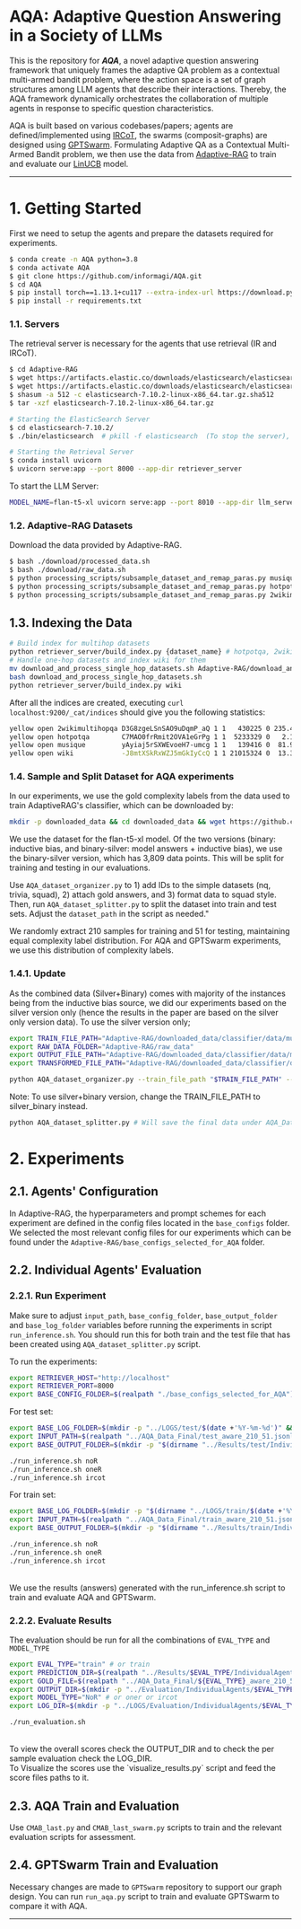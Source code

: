 # AQA: Adaptive Question Answering in a Society of LLMs

This is the repository for ***AQA***, a novel adaptive question answering framework that uniquely frames the adaptive QA problem as a contextual multi-armed bandit problem, where the action space is a set of graph structures among LLM agents that describe their interactions. Thereby, the AQA framework dynamically orchestrates the collaboration of multiple agents in response to specific question characteristics.

AQA is built based on various codebases/papers; agents are defined/implemented using [IRCoT](https://github.com/StonyBrookNLP/ircot), the swarms (composit-graphs) are designed using [GPTSwarm](https://github.com/metauto-ai/GPTSwarm/tree/main). Formulating Adaptive QA as a Contextual Multi-Armed Bandit problem, we then use the data from [Adaptive-RAG](https://github.com/starsuzi/Adaptive-RAG) to train and evaluate our [LinUCB](https://arxiv.org/pdf/1003.0146) model.

- - -

# 1. Getting Started 

First we need to setup the agents and prepare the datasets required for experiments.
```bash
$ conda create -n AQA python=3.8
$ conda activate AQA
$ git clone https://github.com/informagi/AQA.git
$ cd AQA
$ pip install torch==1.13.1+cu117 --extra-index-url https://download.pytorch.org/whl/cu117
$ pip install -r requirements.txt
```

### 1.1. Servers
The retrieval server is necessary for the agents that use retrieval (IR and IRCoT).
```bash
$ cd Adaptive-RAG
$ wget https://artifacts.elastic.co/downloads/elasticsearch/elasticsearch-7.10.2-linux-x86_64.tar.gz
$ wget https://artifacts.elastic.co/downloads/elasticsearch/elasticsearch-7.10.2-linux-x86_64.tar.gz.sha512
$ shasum -a 512 -c elasticsearch-7.10.2-linux-x86_64.tar.gz.sha512
$ tar -xzf elasticsearch-7.10.2-linux-x86_64.tar.gz

# Starting the ElasticSearch Server
$ cd elasticsearch-7.10.2/
$ ./bin/elasticsearch  # pkill -f elasticsearch  (To stop the server),  curl http://localhost:9200 (To check the elasticsearch server is running)

# Starting the Retrieval Server
$ conda install uvicorn 
$ uvicorn serve:app --port 8000 --app-dir retriever_server
```

To start the LLM Server:

```bash
MODEL_NAME=flan-t5-xl uvicorn serve:app --port 8010 --app-dir llm_server # model_name: flan-t5-xxl, flan-t5-xl
```


### 1.2. Adaptive-RAG Datasets 
Download the data provided by Adaptive-RAG.
```bash
$ bash ./download/processed_data.sh
$ bash ./download/raw_data.sh
$ python processing_scripts/subsample_dataset_and_remap_paras.py musique dev_diff_size 500
$ python processing_scripts/subsample_dataset_and_remap_paras.py hotpotqa dev_diff_size 500
$ python processing_scripts/subsample_dataset_and_remap_paras.py 2wikimultihopqa dev_diff_size 500
```

## 1.3. Indexing the Data
```bash
# Build index for multihop datasets 
python retriever_server/build_index.py {dataset_name} # hotpotqa, 2wikimultihopqa, musique
# Handle one-hop datasets and index wiki for them
mv download_and_process_single_hop_datasets.sh Adaptive-RAG/download_and_process_single_hop_datasets.sh
bash download_and_process_single_hop_datasets.sh
python retriever_server/build_index.py wiki
```
After all the indices are created, executing `curl localhost:9200/_cat/indices` should give you the following statistics:
```bash
yellow open 2wikimultihopqa D3G8zgeLSnSAO9uDqmP_aQ 1 1   430225 0 235.4mb 235.4mb
yellow open hotpotqa        C7MAO0frRmit2OVA1eGrPg 1 1  5233329 0   2.1gb   2.1gb
yellow open musique         yAyiaj5rSXWEvoeH7-umcg 1 1   139416 0  81.9mb  81.9mb
yellow open wiki            -J8mtXSkRxWZJ5mGkIyCcQ 1 1 21015324 0  13.3gb  13.3gb
```

### 1.4. Sample and Split Dataset for AQA experiments

In our experiments, we use the gold complexity labels from the data used to train AdaptiveRAG's classifier, which can be downloaded by:
```bash
mkdir -p downloaded_data && cd downloaded_data && wget https://github.com/starsuzi/Adaptive-RAG/raw/main/data.tar.gz && tar -xzvf data.tar.gz && rm data.tar.gz
```

We use the dataset for the flan-t5-xl model. Of the two versions (binary: inductive bias, and binary-silver: model answers + inductive bias), we use the binary-silver version, which has 3,809 data points. This will be split for training and testing in our evaluations.

Use `AQA_dataset_organizer.py` to 1) add IDs to the simple datasets (nq, trivia, squad), 2) attach gold answers, and 3) format data to squad style. Then, run `AQA_dataset_splitter.py` to split the dataset into train and test sets. Adjust the `dataset_path` in the script as needed."

We randomly extract 210 samples for training and 51 for testing, maintaining equal complexity label distribution. For AQA and GPTSwarm experiments, we use this distribution of complexity labels.

### 1.4.1. Update
As the combined data (Silver+Binary) comes with majority of the instances being from the inductive bias source, we did our experiments based on the silver version only (hence the results in the paper are based on the silver only version data). 
To use the silver version only;

```bash
export TRAIN_FILE_PATH="Adaptive-RAG/downloaded_data/classifier/data/musique_hotpot_wiki2_nq_tqa_sqd/flan_t5_xl/silver/train.json"
export RAW_DATA_FOLDER="Adaptive-RAG/raw_data"
export OUTPUT_FILE_PATH="Adaptive-RAG/downloaded_data/classifier/data/musique_hotpot_wiki2_nq_tqa_sqd/flan_t5_xl/silver/train_w_answers.json"
export TRANSFORMED_FILE_PATH="Adaptive-RAG/downloaded_data/classifier/data/musique_hotpot_wiki2_nq_tqa_sqd/flan_t5_xl/silver/train_w_answers_in_squad_format.json"

python AQA_dataset_organizer.py --train_file_path "$TRAIN_FILE_PATH" --raw_data_folder "$RAW_DATA_FOLDER" --output_file_path "$OUTPUT_FILE_PATH" --transformed_file_path "$TRANSFORMED_FILE_PATH"

```
Note: To use silver+binary version, change the TRAIN_FILE_PATH to silver_binary instead.

```bash
python AQA_dataset_splitter.py # Will save the final data under AQA_Data_Final folder
```

# 2. Experiments

## 2.1. Agents' Configuration
In Adaptive-RAG, the hyperparameters and prompt schemes for each experiment are defined in the config files located in the `base_configs` folder. We selected the most relevant config files for our experiments which can be found under the `Adaptive-RAG/base_configs_selected_for_AQA` folder.

## 2.2. Individual Agents' Evaluation

### 2.2.1. Run Experiment
Make sure to adjust `input_path`, `base_config_folder`, `base_output_folder` and `base_log_folder` variables before running the experiments in script `run_inference.sh`. You should run this for both train and the test file that has been created using `AQA_dataset_splitter.py` script.

To run the experiments:

```bash
export RETRIEVER_HOST="http://localhost"
export RETRIEVER_PORT=8000
export BASE_CONFIG_FOLDER=$(realpath "./base_configs_selected_for_AQA")
```
For test set:

```bash
export BASE_LOG_FOLDER=$(mkdir -p "../LOGS/test/$(date +'%Y-%m-%d')" && realpath "../LOGS/test/$(date +'%Y-%m-%d')")
export INPUT_PATH=$(realpath "../AQA_Data_Final/test_aware_210_51.jsonl")
export BASE_OUTPUT_FOLDER=$(mkdir -p "$(dirname "../Results/test/IndividualAgents")" && realpath "../Results/test/IndividualAgents")

./run_inference.sh noR
./run_inference.sh oneR
./run_inference.sh ircot

```


For train set:
```bash
export BASE_LOG_FOLDER=$(mkdir -p "$(dirname "../LOGS/train/$(date +'%Y-%m-%d')")" && realpath "../LOGS/train/$(date +'%Y-%m-%d')")
export INPUT_PATH=$(realpath "../AQA_Data_Final/train_aware_210_51.jsonl")
export BASE_OUTPUT_FOLDER=$(mkdir -p "$(dirname "../Results/train/IndividualAgents")" && realpath "../Results/train/IndividualAgents")

./run_inference.sh noR
./run_inference.sh oneR
./run_inference.sh ircot

```
<br>
We use the results (answers) generated with the run_inference.sh script to train and evaluate AQA and GPTSwarm. 


### 2.2.2. Evaluate Results
The evaluation should be run for all the combinations of `EVAL_TYPE` and `MODEL_TYPE`

```bash
export EVAL_TYPE="train" # or train
export PREDICTION_DIR=$(realpath "../Results/$EVAL_TYPE/IndividualAgents")
export GOLD_FILE=$(realpath "../AQA_Data_Final/${EVAL_TYPE}_aware_210_51.jsonl")
export OUTPUT_DIR=$(mkdir -p "../Evaluation/IndividualAgents/$EVAL_TYPE" && realpath "../Evaluation/IndividualAgents/$EVAL_TYPE")
export MODEL_TYPE="NoR" # or oner or ircot 
export LOG_DIR=$(mkdir -p "../LOGS/Evaluation/IndividualAgents/$EVAL_TYPE/$(date +'%Y-%m-%d')" && realpath "../LOGS/Evaluation/IndividualAgents/$EVAL_TYPE/$(date +'%Y-%m-%d')")

./run_evaluation.sh
```
<br>
To view the overall scores check the OUTPUT_DIR and to check the per sample evaluation check the LOG_DIR.
<br>
To Visualize the scores use the `visualize_results.py` script and feed the score files paths to it. 


## 2.3. AQA Train and Evaluation
Use `CMAB_last.py` and `CMAB_last_swarm.py` scripts to train and the relevant evaluation scripts for assessment. 

## 2.4. GPTSwarm Train and Evaluation
Necessary changes are made to `GPTSwarm` repository to support our graph design. You can run `run_aqa.py` script to train and evaluate GPTSwarm to compare it with AQA.

- - - 